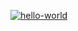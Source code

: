 [![hello-world](https://github.com/SlashDimka/hexlet-my-first-workflow/actions/workflows/hello-world.yml/badge.svg)](https://github.com/SlashDimka/hexlet-my-first-workflow/actions/workflows/hello-world.yml)
